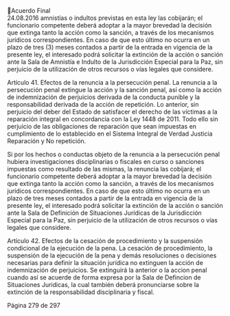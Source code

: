 Acuerdo Final  
24.08.2016 
amnistías o indultos previstas en esta ley las cobijarán; el funcionario competente deberá adoptar a la 
mayor  brevedad  la  decisión  que  extinga  tanto  la  acción  como  la  sanción,  a  través  de  los  mecanismos 
jurídicos correspondientes. En caso de que esto último no ocurra en un plazo de tres (3) meses contados 
a partir de la entrada en vigencia de la presente ley, el interesado podrá solicitar la extinción de la acción 
o  sanción  ante  la  Sala  de  Amnistía  e  Indulto  de  la  Jurisdicción  Especial  para  la  Paz,  sin  perjuicio  de  la 
utilización de otros recursos o vías legales que considere. 
 
Artículo 41. Efectos de la renuncia a la persecución penal. La renuncia a la persecución penal extingue la 
acción  y  la  sanción  penal,  así  como  la  acción  de  indemnización  de  perjuicios  derivada  de  la  conducta 
punible y la responsabilidad derivada de la acción de repetición. Lo anterior, sin perjuicio del deber del 
Estado de satisfacer el derecho de las víctimas a la reparación integral en concordancia con la Ley 1448 
de 2011. Todo ello sin perjuicio de las obligaciones de reparación que sean impuestas en cumplimiento 
de lo establecido en el Sistema Integral de Verdad Justicia Reparación y No repetición. 
 
Si  por  los  hechos  o  conductas  objeto  de  la  renuncia  a  la  persecución  penal  hubiera  investigaciones 
disciplinarias  o  fiscales  en  curso  o  sanciones  impuestas  como  resultado  de  las  mismas,  la  renuncia  las 
cobijará; el funcionario competente deberá adoptar a la mayor brevedad la decisión que extinga tanto la 
acción como la sanción, a través de los mecanismos jurídicos correspondientes. En caso de que esto último 
no ocurra en un plazo de tres  meses contados a partir de la entrada en vigencia de la presente ley, el 
interesado  podrá  solicitar  la  extinción  de  la  acción  o  sanción  ante  la  Sala  de  Definición  de  Situaciones 
Jurídicas de la Jurisdicción Especial para la Paz, sin perjuicio de la utilización de otros recursos o vías legales 
que considere. 
 
Artículo 42. Efectos de la cesación de procedimiento y la suspensión condicional de la ejecución de la 
pena.  La  cesación  de  procedimiento,  la  suspensión  de  la  ejecución  de  la  pena  y demás  resoluciones  o 
decisiones  necesarias  para  definir  la  situación  jurídica  no  extinguen    la  acción  de  indemnización  de 
perjuicios. Se extinguirá la anterior o la accion penal cuando así se acuerde de forma expresa por la Sala 
de  Defincion  de  Situaciones  Juridicas,  la  cual  también  deberá  pronunciarse  sobre  la  extinción  de  la 
responsabilidad disciplinaria y fiscal. 
 
 
Página 279 de 297 
 

